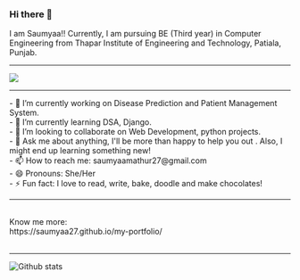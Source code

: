 ### Hi there 👋
I am Saumyaa!! Currently, I am pursuing BE (Third year) in Computer Engineering from Thapar Institute of Engineering and Technology, Patiala, Punjab.
<HR>
<!--
**Saumyaa27/Saumyaa27** is a ✨ _special_ ✨ repository because its `README.md` (this file) appears on your GitHub profile.
-->

    
![](https://komarev.com/ghpvc/?username=Saumyaa27&color=dc143c)

  <HR>
- 🔭 I’m currently working on Disease Prediction and Patient Management System.<br>
- 🌱 I’m currently learning DSA, Django.<br>
- 👯 I’m looking to collaborate on Web Development, python projects. <br>
- 💬 Ask me about anything, I'll be more than happy to help you out . Also, I might end up learning something new! <br>
- 📫 How to reach me: saumyaamathur27@gmail.com <br>
- 😄 Pronouns: She/Her <br>
- ⚡ Fun fact: I love to read, write, bake, doodle and make chocolates! <br>
<HR>
<br>
Know me more: 
<br>
https://saumyaa27.github.io/my-portfolio/
<br>
<br>
<HR>
  
![Github stats](https://github-readme-stats.vercel.app/api?username=Saumyaa27&color=blue)

<br>


